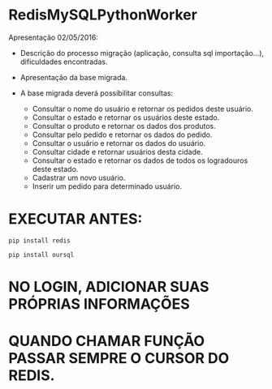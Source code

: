 # RedisMySQLPythonWorker

Apresentação 02/05/2016:
  - Descrição do processo migração (aplicação, consulta sql importação...), dificuldades encontradas.
  - Apresentação da base migrada.
  - A base migrada deverá possibilitar consultas:

    - Consultar o nome do usuário e retornar os pedidos deste usuário.
    - Consultar o estado e retornar os usuários deste estado.
    - Consultar o produto e retornar os dados dos produtos.
    - Consultar pelo pedido e retornar os dados do pedido.
    - Consultar o usuário e retornar os dados do usuário.
    - Consultar cidade e retornar usuários desta cidade.
    - Consultar o estado e retornar os dados de todos os logradouros deste estado.
    - Cadastrar um novo usuário.
    - Inserir um pedido para determinado usuário.


# EXECUTAR ANTES:

```
pip install redis
```

```
pip install oursql
```

# NO LOGIN, ADICIONAR SUAS PRÓPRIAS INFORMAÇÕES

# QUANDO CHAMAR FUNÇÃO PASSAR SEMPRE O CURSOR DO REDIS.
